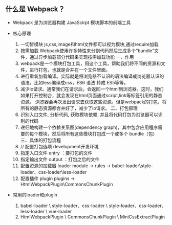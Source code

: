 ## 什么是 Webpack？
- Webpack 是为浏览器构建 JavaScirpt 模块脚本的前端工具
- 核心原理
  1. 一切皆模块
    js,css,image和html文件都可以视为模块,通过require加载
  2. 按需加载
    Webpack使用许多特性来分割代码然后生成多个“bundle”文件，通过异步加载部分代码来实现按需加载功能
一、作用
  1. webpack是一个模块打包工具，用这个工具，帮助我们将不同的资源和文件，进行打包，也就是合并在一个文件里面。
  2. 进行重新加载编译。实际就是将浏览器不认识的语法编译成浏览器认识的语法。比如less编译成css，ES6 语法 转成 ES5等等。
  3. 减少io请求。通常我们在请求后，会返回一个html到浏览器。这时，我们如果打开控制台，就会发现在html页面通过script,link等标签引用的静态资源， 浏览器会再次发出请求去获取这些资源。但是webpack的打包，将所有的静态资源都合并好了，减少了io请求。
二、打包原理
  1. 识别入口文件, 分析代码, 获取模块依赖, 并且将代码打包为浏览器可以识别的代码
  2. 递归地构建一个依赖关系图(dependency graph)，其中包含应用程序需要的每个模块，然后将所有这些模块打包成一个或多个 bundle（包）
三、具体的打包流程
  1. // 配置打包选项  development开发环境
  2. 指定入口文件 entry ：要打包的文件
  3. 指定输出文件 output ：打包之后的文件
  4. 配置资源的加载器 loader   module -> rules -> babel-loader\style-loader、css-loader\less-loader
  5. 配置插件 plugin           plugins -> HtmlWebpackPlugin\CommonsChunkPlugin

- 常用的loader和plugin
  1. babel-loader  \   style-loader、css-loader  \   style-loader、css-loader、less-loader   \   vue-loader
  2. HtmlWebpackPlugin  \   CommonsChunkPlugin   \   MiniCssExtractPlugin